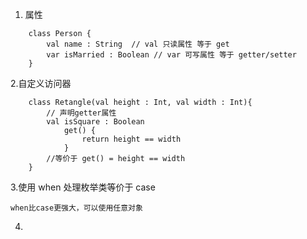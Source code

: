1. 属性

```
    class Person {
        val name : String  // val 只读属性 等于 get
        var isMarried : Boolean // var 可写属性 等于 getter/setter
    }
```

2.自定义访问器

```
    class Retangle(val height : Int, val width : Int){
        // 声明getter属性
        val isSquare : Boolean
            get() {
                return height == width
            }
        //等价于 get() = height == width
    }
```

3.使用 when 处理枚举类等价于 case 

    when比case更强大，可以使用任意对象

4.

